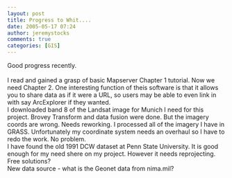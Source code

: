 ```yaml
---
layout: post
title: Progress to Whit....
date: 2005-05-17 07:24
author: jeremystocks
comments: true
categories: [GIS]
---
```

Good progress recently.<br /><br />I read and gained a grasp of basic Mapserver Chapter 1 tutorial. Now we need Chapter 2. One interesting function of theis software is that it allows you to share data as if it were a URL, so users may be able to even link in with say ArcExplorer if they wanted.<br />I downloaded band 8 of the Landsat image for Munich I need for this project. Brovey Transform and data fusion were done. But the imagery coords are wrong. Needs reworking. I processed all of the imagery I have in GRASS. Unfortunately my coordinate system needs an overhaul so I have to redo the work. No problem.<br />I have found the old 1991 DCW dataset at Penn State University. It is good enough for my need shere on my project. However it needs reprojecting. Free solutions?<br />New data source - what is the Geonet data from nima.mil?
